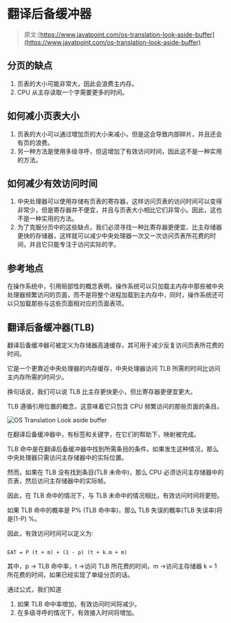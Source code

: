 # 翻译后备缓冲器

> 原文:[https://www.javatpoint.com/os-translation-look-aside-buffer](https://www.javatpoint.com/os-translation-look-aside-buffer)

## 分页的缺点

1.  页表的大小可能非常大，因此会浪费主内存。
2.  CPU 从主存读取一个字需要更多的时间。

## 如何减小页表大小

1.  页表的大小可以通过增加页的大小来减小，但是这会导致内部碎片，并且还会有页的浪费。
2.  另一种方法是使用多级寻呼，但这增加了有效访问时间，因此这不是一种实用的方法。

## 如何减少有效访问时间

1.  中央处理器可以使用存储有页表的寄存器，这样访问页表的访问时间可以变得非常少，但是寄存器并不便宜，并且与页表大小相比它们非常小。因此，这也不是一种实用的方法。
2.  为了克服分页中的这些缺点，我们必须寻找一种比寄存器更便宜、比主存储器更快的存储器，这样就可以减少中央处理器一次又一次访问页表所花费的时间，并且它只能专注于访问实际的字。

## 参考地点

在操作系统中，引用局部性的概念表明，操作系统可以只加载主内存中那些被中央处理器频繁访问的页面，而不是将整个进程加载到主内存中，同时，操作系统还可以只加载那些与这些页面相对应的页面表项。

## 翻译后备缓冲器(TLB)

翻译后备缓冲器可被定义为存储器高速缓存，其可用于减少反复访问页表所花费的时间。

它是一个更靠近中央处理器的内存缓存，中央处理器访问 TLB 所需的时间比访问主内存所需的时间少。

换句话说，我们可以说 TLB 比主存更快更小，但比寄存器更便宜更大。

TLB 遵循引用位置的概念，这意味着它只包含 CPU 频繁访问的那些页面的条目。

![OS Translation Look aside buffer](../Images/94e37c21126ad4d62a1db9f465e1b711.png)

在翻译后备缓冲器中，有标签和关键字，在它们的帮助下，映射被完成。

TLB 命中是在翻译后备缓冲器中找到所需条目的条件。如果发生这种情况，那么中央处理器只需访问主存储器中的实际位置。

然而，如果在 TLB 没有找到条目(TLB 未命中)，那么 CPU 必须访问主存储器中的页表，然后访问主存储器中的实际帧。

因此，在 TLB 命中的情况下，与 TLB 未命中的情况相比，有效访问时间将更短。

如果 TLB 命中的概率是 P% (TLB 命中率)，那么 TLB 失误的概率(TLB 失误率)将是(1-P) %。

因此，有效访问时间可以定义为:

```

EAT = P (t + m) + (1 - p) (t + k.m + m)

```

其中，p → TLB 命中率，t →访问 TLB 所花费的时间，m →访问主存储器 k = 1 所花费的时间，如果已经实现了单级分页的话。

通过公式，我们知道

1.  如果 TLB 命中率增加，有效访问时间将减少。
2.  在多级寻呼的情况下，有效接入时间将增加。